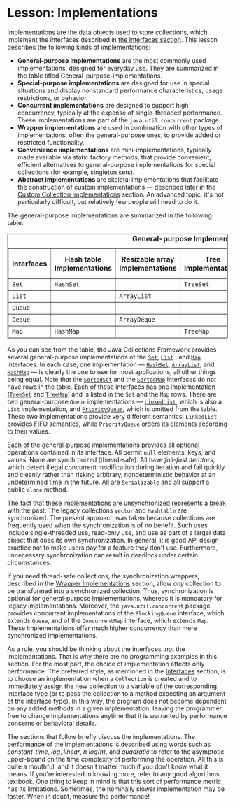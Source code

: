 <h1>Lesson: Implementations</h1>
<p>Implementations are the data objects used to store collections, which implement the interfaces described in 
<a class="TutorialLink" target="_top" href="../interfaces/index.html">the Interfaces section</a>. This lesson describes the following kinds of implementations:</p>
<ul>
<li><b>General-purpose implementations</b> are the most commonly used implementations, designed for everyday use. They are summarized in the table titled General-purpose-implementations.</li>
<li><b>Special-purpose implementations</b> are designed for use in special situations and display nonstandard performance characteristics, usage restrictions, or behavior.</li>
<li><b>Concurrent implementations</b> are designed to support high concurrency, typically at the expense of single-threaded performance. These implementations are part of the <code>java.util.concurrent</code> package.</li>
<li><b>Wrapper implementations</b> are used in combination with other types of implementations, often the general-purpose ones, to provide added or restricted functionality.</li>
<li><b>Convenience implementations</b> are mini-implementations, typically made available via static factory methods, that provide convenient, efficient alternatives to general-purpose implementations for special collections (for example, singleton sets).</li>
<li><b>Abstract implementations</b> are skeletal implementations that facilitate the construction of custom implementations &#151; described later in the 
<a class="TutorialLink" target="_top" href="../custom-implementations/index.html">Custom Collection Implementations</a> section. An advanced topic, it&#39;s not particularly difficult, but relatively few people will need to do it.</li>
</ul>
<p>The general-purpose implementations are summarized in the 
<span id="table:General-purpose-implementations">following table</span>.</p>
<table summary="General-purpose-implementations" border="2">
<caption id="General-purpose-implementations"><strong>General-purpose Implementations</strong></caption>
<tr>
<th width="15%">Interfaces</th>
<th>Hash table Implementations</th>
<th>Resizable array Implementations</th>
<th>Tree Implementations</th>
<th>Linked list Implementations</th>
<th>Hash table + Linked list Implementations</th>
</tr>
<tr>
<td><code>Set</code></td>
<td><code>HashSet</code></td>
<td>&nbsp;</td>
<td><code>TreeSet</code></td>
<td>&nbsp;</td>
<td><code>LinkedHashSet</code></td>
</tr>
<tr>
<td><code>List</code></td>
<td>&nbsp;</td>
<td><code>ArrayList</code></td>
<td>&nbsp;</td>
<td><code>LinkedList</code></td>
<td>&nbsp;</td>
</tr>
<tr>
<td><code>Queue</code></td>
<td>&nbsp;</td>
<td>&nbsp;</td>
<td>&nbsp;</td>
<td>&nbsp;</td>
<td>&nbsp;</td>
</tr>
<tr>
<td><code>Deque</code></td>
<td>&nbsp;</td>
<td><code>ArrayDeque</code></td>
<td>&nbsp;</td>
<td><code>LinkedList</code></td>
<td>&nbsp;</td>
</tr>
<tr>
<td><code>Map</code></td>
<td><code>HashMap</code></td>
<td>&nbsp;</td>
<td><code>TreeMap</code></td>
<td>&nbsp;</td>
<td><code>LinkedHashMap</code></td>
</tr>
</table>
<p>As you can see from the table, the Java Collections Framework provides several general-purpose implementations of the 
<a class="APILink" target="_blank" href="https://docs.oracle.com/javase/8/docs/api/java/util/Set.html"><code>Set</code></a>, 
<a class="APILink" target="_blank" href="https://docs.oracle.com/javase/8/docs/api/java/util/List.html"><code>List</code></a> , and 
<a class="APILink" target="_blank" href="https://docs.oracle.com/javase/8/docs/api/java/util/Map.html"><code>Map</code></a> interfaces. In each case, one implementation &#151; 
<a class="APILink" target="_blank" href="https://docs.oracle.com/javase/8/docs/api/java/util/HashSet.html"><code>HashSet</code></a>, 
<a class="APILink" target="_blank" href="https://docs.oracle.com/javase/8/docs/api/java/util/ArrayList.html"><code>ArrayList</code></a>, and 
<a class="APILink" target="_blank" href="https://docs.oracle.com/javase/8/docs/api/java/util/HashMap.html"><code>HashMap</code></a> &#151; is clearly the one to use for most applications, all other things being equal. Note that the 
<a class="APILink" target="_blank" href="https://docs.oracle.com/javase/8/docs/api/java/util/SortedSet.html"><code>SortedSet</code></a> and the 
<a class="APILink" target="_blank" href="https://docs.oracle.com/javase/8/docs/api/java/util/SortedMap.html"><code>SortedMap</code></a> interfaces do not have rows in the table. Each of those interfaces has one implementation
<a class="APILink" target="_blank" href="https://docs.oracle.com/javase/8/docs/api/java/util/TreeSet.html">(<code>TreeSet</code></a> and 
<a class="APILink" target="_blank" href="https://docs.oracle.com/javase/8/docs/api/java/util/TreeMap.html"><code>TreeMap</code></a>) and is listed in the <code>Set</code> and the <code>Map</code> rows. There are two general-purpose <code>Queue</code> implementations &#151; 
<a class="APILink" target="_blank" href="https://docs.oracle.com/javase/8/docs/api/java/util/LinkedList.html"><code>LinkedList</code></a>, which is also a <code>List</code> implementation, and 
<a class="APILink" target="_blank" href="https://docs.oracle.com/javase/8/docs/api/java/util/PriorityQueue.html"><code>PriorityQueue</code></a>, which is omitted from the table. These two implementations provide very different semantics: <code>LinkedList</code> provides FIFO semantics, while <code>PriorityQueue</code> orders its elements according to their values.</p>
<p>Each of the general-purpose implementations provides all optional operations contained in its interface. All permit <code>null</code> elements, keys, and values. None are synchronized (thread-safe). All have <em>fail-fast iterators</em>, which detect illegal concurrent modification during iteration and fail quickly and cleanly rather than risking arbitrary, nondeterministic behavior at an undetermined time in the future. All are <code>Serializable</code> and all support a public <code>clone</code> method.</p>
<p>The fact that these implementations are unsynchronized represents a break with the past: The legacy collections <code>Vector</code> and <code>Hashtable</code> are synchronized. The present approach was taken because collections are frequently used when the synchronization is of no benefit. Such uses include single-threaded use, read-only use, and use as part of a larger data object that does its own synchronization. In general, it is good API design practice not to make users pay for a feature they don&#39;t use. Furthermore, unnecessary synchronization can result in deadlock under certain circumstances.</p>
<p>If you need thread-safe collections, the synchronization wrappers, described in the 
<a class="TutorialLink" target="_top" href="wrapper.html">Wrapper Implementations</a> section, allow <em>any</em> collection to be transformed into a synchronized collection. Thus, synchronization is optional for general-purpose implementations, whereas it is mandatory for legacy implementations. Moreover, the <code>java.util.concurrent</code> package provides concurrent implementations of the <code>BlockingQueue</code> interface, which extends <code>Queue</code>, and of the <code>ConcurrentMap</code> interface, which extends <code>Map</code>. These implementations offer much higher concurrency than mere synchronized implementations.</p>
<p>As a rule, you should be thinking about the interfaces, <em>not</em> the implementations. That is why there are no programming examples in this section. For the most part, the choice of implementation affects only performance. The preferred style, as mentioned in the 
<a class="TutorialLink" target="_top" href="../interfaces/index.html">Interfaces</a> section, is to choose an implementation when a <code>Collection</code> is created and to immediately assign the new collection to a variable of the corresponding interface type (or to pass the collection to a method expecting an argument of the interface type). In this way, the program does not become dependent on any added methods in a given implementation, leaving the programmer free to change implementations anytime that it is warranted by performance concerns or behavioral details.</p>
<p>The sections that follow briefly discuss the implementations. The performance of the implementations is described using words such as <em>constant-time</em>, <em>log</em>, <em>linear</em>, <em>n log(n)</em>, and <em>quadratic</em> to refer to the asymptotic upper-bound on the time complexity of performing the operation. All this is quite a mouthful, and it doesn&#39;t matter much if you don&#39;t know what it means. If you&#39;re interested in knowing more, refer to any good algorithms textbook. One thing to keep in mind is that this sort of performance metric has its limitations. Sometimes, the nominally slower implementation may be faster. When in doubt, measure the performance!</p>

